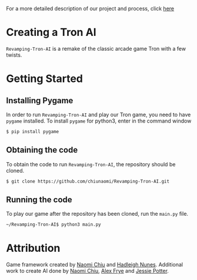 For a more detailed description of our project and process, click [here](details.md)

# Creating a Tron AI
`Revamping-Tron-AI` is a remake of the classic arcade game Tron with a few twists.

# Getting Started
## Installing Pygame
In order to run `Revamping-Tron-AI` and play our Tron game, you need to have `pygame` installed. To install `pygame` for python3, enter in the command window
``` bash
$ pip install pygame
```

## Obtaining the code
To obtain the code to run `Revamping-Tron-AI`, the repository should be cloned.
``` bash
$ git clone https://github.com/chiunaomi/Revamping-Tron-AI.git
```
## Running the code
To play our game after the repository has been cloned, run the `main.py` file.
``` bash
~/Revamping-Tron-AI$ python3 main.py
```

# Attribution
Game framework created by [Naomi Chiu](https://github.com/chiunaomi) and [Hadleigh Nunes](https://github.com/hadleigh-000).
Additional work to create AI done by [Naomi Chiu](https://github.com/chiunaomi), [Alex Frye](https://github.com/AlexFrye) and [Jessie Potter](https://github.com/JessiePotter).
